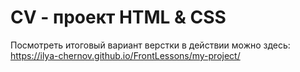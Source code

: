 # CV - проект HTML & CSS
Посмотреть итоговый вариант верстки в действии можно здесь:  https://ilya-chernov.github.io/FrontLessons/my-project/
